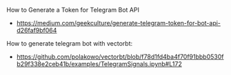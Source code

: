 How to Generate a Token for Telegram Bot API
- https://medium.com/geekculture/generate-telegram-token-for-bot-api-d26faf9bf064

How to generate telegram bot with vectorbt:
- https://github.com/polakowo/vectorbt/blob/f78d1fd4ba4f70f91bbb0530fb29f338e2ceb41b/examples/TelegramSignals.ipynb#L172